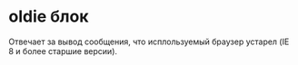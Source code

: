 oldie блок 
======================

Отвечает за вывод сообщения, что исплользуемый браузер устарел (IE 8 и 
более старшие версии).
